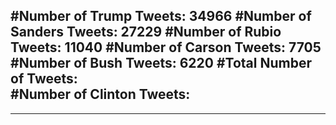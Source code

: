 #Number of Trump Tweets: 34966
#Number of Sanders Tweets: 27229
#Number of Rubio Tweets: 11040
#Number of Carson Tweets: 7705
#Number of Bush Tweets: 6220
#Total Number of Tweets:  
#Number of Clinton Tweets: 
---
---
